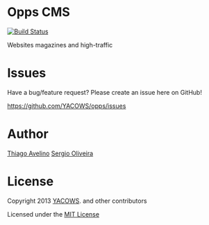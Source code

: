 # Opps CMS

[![Build Status](https://travis-ci.org/YACOWS/opps.png)](https://travis-ci.org/YACOWS/opps)

Websites magazines and high-traffic


# Issues

Have a bug/feature request? Please create an issue here on GitHub!

https://github.com/YACOWS/opps/issues


# Author

[Thiago Avelino](http://github.com/avelino)
[Sergio Oliveira](https://github.com/seocam)


# License

Copyright 2013 [YACOWS](http://yacows.com.br/). and other contributors

Licensed under the [MIT License](http://github.com/YACOWS/opps/raw/master/LICENSE)
